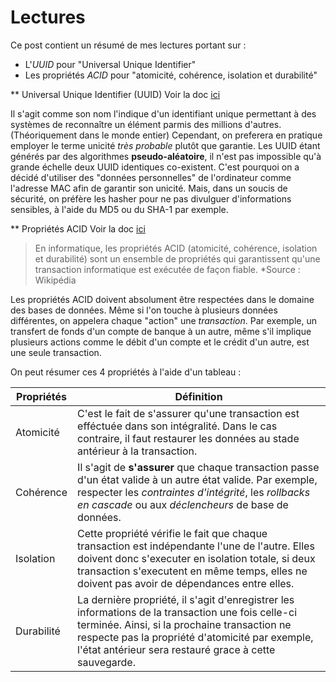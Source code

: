 # Lectures 

Ce post contient un résumé de mes lectures portant sur :
- L'*UUID* pour "Universal Unique Identifier"
- Les propriétés *ACID* pour "atomicité, cohérence, isolation et durabilité"

** Universal Unique Identifier (UUID)
Voir la doc [ici](https://fr.wikipedia.org/wiki/Universal_Unique_Identifier)

Il s'agit comme son nom l'indique d'un identifiant unique permettant à des systèmes de reconnaître un élément parmis des millions d'autres. (Théoriquement dans le monde entier)
Cependant, on preferera en pratique employer le terme unicité *très probable* plutôt que garantie. Les UUID étant générés par des algorithmes **pseudo-aléatoire**, il n'est pas impossible qu'à grande échelle deux UUID identiques co-existent.
C'est pourquoi on a décidé d'utiliser des "données personnelles" de l'ordinateur comme l'adresse MAC afin de garantir son unicité. Mais, dans un soucis de sécurité, on préfère les hasher pour ne pas divulguer d'informations sensibles, à l'aide du MD5 ou du SHA-1 par exemple.

** Propriétés ACID 
Voir la doc [ici](https://fr.wikipedia.org/wiki/Propri%C3%A9t%C3%A9s_ACID)

> En informatique, les propriétés ACID (atomicité, cohérence, isolation et durabilité) sont un ensemble de propriétés qui garantissent qu'une transaction informatique est exécutée de façon fiable.
	*Source : Wikipédia

Les propriétés ACID doivent absolument être respectées dans le domaine des bases de données.
Même si l'on touche à plusieurs données différentes, on appelera chaque "action" une *transaction*.
Par exemple, un transfert de fonds d'un compte de banque à un autre, même s'il implique plusieurs actions comme le débit d'un compte et le crédit d'un autre, est une seule transaction.
 
On peut résumer ces 4 propriétés à l'aide d'un tableau :

Propriétés | Définition
-----------|------------
Atomicité | C'est le fait de s'assurer qu'une transaction est efféctuée dans son intégralité. Dans le cas contraire, il faut restaurer les données au stade antérieur à la transaction.
Cohérence | Il s'agit de **s'assurer** que chaque transaction passe d'un état valide à un autre état valide. Par exemple, respecter les *contraintes d'intégrité*, les *rollbacks en cascade* ou aux *déclencheurs* de base de données.
Isolation | Cette propriété vérifie le fait que chaque transaction est indépendante l'une de l'autre. Elles doivent donc s'executer en isolation totale, si deux transaction s'executent en même temps, elles ne doivent pas avoir de dépendances entre elles.
Durabilité | La dernière propriété, il s'agit d'enregistrer les informations de la transaction une fois celle-ci terminée. Ainsi, si la prochaine transaction ne respecte pas la propriété d'atomicité par exemple, l'état antérieur sera restauré grace à cette sauvegarde.

